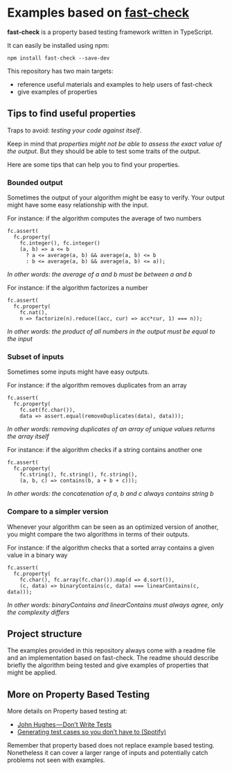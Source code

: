 # Examples based on [fast-check](https://github.com/dubzzz/fast-check)

**fast-check** is a property based testing framework written in TypeScript.

It can easily be installed using npm:

```
npm install fast-check --save-dev
```

This repository has two main targets:
- reference useful materials and examples to help users of fast-check
- give examples of properties

## Tips to find useful properties

Traps to avoid: *testing your code against itself*.

Keep in mind that *properties might not be able to assess the exact value of the output*. But they should be able to test some traits of the output.

Here are some tips that can help you to find your properties.

### Bounded output

Sometimes the output of your algorithm might be easy to verify.
Your output might have some easy relationship with the input.

For instance: if the algorithm computes the average of two numbers
```
fc.assert(
  fc.property(
    fc.integer(), fc.integer()
    (a, b) => a <= b
      ? a <= average(a, b) && average(a, b) <= b
      : b <= average(a, b) && average(a, b) <= a));
```

*In other words: the average of a and b must be between a and b*

For instance: if the algorithm factorizes a number
```
fc.assert(
  fc.property(
    fc.nat(),
    n => factorize(n).reduce((acc, cur) => acc*cur, 1) === n));
```

*In other words: the product of all numbers in the output must be equal to the input*

### Subset of inputs

Sometimes some inputs might have easy outputs.

For instance: if the algorithm removes duplicates from an array
```
fc.assert(
  fc.property(
    fc.set(fc.char()),
    data => assert.equal(removeDuplicates(data), data)));
```

*In other words: removing duplicates of an array of unique values returns the array itself*

For instance: if the algorithm checks if a string contains another one
```
fc.assert(
  fc.property(
    fc.string(), fc.string(), fc.string(),
    (a, b, c) => contains(b, a + b + c)));
```

*In other words: the concatenation of a, b and c always contains string b*

### Compare to a simpler version

Whenever your algorithm can be seen as an optimized version of another, you might compare the two algorithms in terms of their outputs.

For instance: if the algorithm checks that a sorted array contains a given value in a binary way
```
fc.assert(
  fc.property(
    fc.char(), fc.array(fc.char()).map(d => d.sort()),
    (c, data) => binaryContains(c, data) === linearContains(c, data)));
```

*In other words: binaryContains and linearContains must always agree, only the complexity differs*

## Project structure

The examples provided in this repository always come with a readme file and an implementation based on fast-check. The readme should describe briefly the algorithm being tested and give examples of properties that might be applied.

## More on Property Based Testing

More details on Property based testing at:
- [John Hughes — Don’t Write Tests](https://www.youtube.com/watch?v=hXnS_Xjwk2Y)
- [Generating test cases so you don’t have to (Spotify)](https://labs.spotify.com/2015/06/25/rapid-check/)

Remember that property based does not replace example based testing.
Nonetheless it can cover a larger range of inputs and potentially catch problems not seen with examples.
